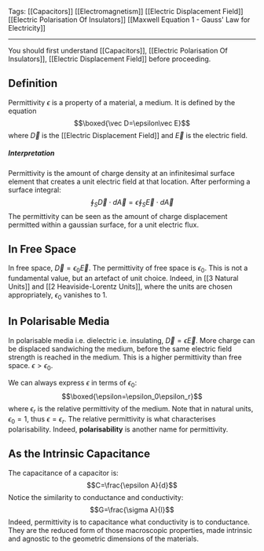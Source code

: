 Tags: [[Capacitors]] [[Electromagnetism]] [[Electric Displacement Field]] [[Electric Polarisation Of Insulators]] [[Maxwell Equation 1 - Gauss' Law for Electricity]] 
___
You should first understand [[Capacitors]], [[Electric Polarisation Of Insulators]], [[Electric Displacement Field]] before proceeding. 
## Definition
Permittivity $\epsilon$ is a property of a material, a medium. It is defined by the equation
$$\boxed{\vec D=\epsilon\vec E}$$
where $\vec D$ is the [[Electric Displacement Field]] and $\vec E$ is the electric field. 
##### Interpretation
Permittivity is the amount of charge density at an infinitesimal surface element that creates a unit electric field at that location. 
After performing a surface integral:
$$\oint_S \vec D\cdot d\vec A=\epsilon\oint_S\vec E\cdot d\vec A$$
The permittivity can be seen as the amount of charge displacement permitted within a gaussian surface, for a unit electric flux. 
## In Free Space
In free space, $\vec D=\epsilon_0 \vec E$. The permittivity of free space is $\epsilon_0$. This is not a fundamental value, but an artefact of unit choice. Indeed, in [[3 Natural Units]] and [[2 Heaviside-Lorentz Units]], where the units are chosen appropriately, $\epsilon_0$ vanishes to $1$. 
## In Polarisable Media
In polarisable media i.e. dielectric i.e. insulating, $\vec D=\epsilon \vec E$. More charge can be displaced sandwiching the medium, before the same electric field strength is reached in the medium. This is a higher permittivity than free space. $\epsilon>\epsilon_0$. 

We can always express $\epsilon$ in terms of $\epsilon_0$:
$$\boxed{\epsilon=\epsilon_0\epsilon_r}$$
where $\epsilon_r$ is the relative permittivity of the medium. Note that in natural units, $\epsilon_0=1$, thus $\epsilon=\epsilon_r$. The relative permittivity is what characterises polarisability. Indeed, **polarisability** is another name for permittivity. 
## As the Intrinsic Capacitance
The capacitance of a capacitor is: 
$$C=\frac{\epsilon A}{d}$$
Notice the similarity to conductance and conductivity:
$$G=\frac{\sigma A}{l}$$
Indeed, permittivity is to capacitance what conductivity is to conductance. They are the reduced form of those macroscopic properties, made intrinsic and agnostic to the geometric dimensions of the materials. 